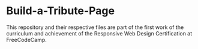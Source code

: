 # Build-a-Tribute-Page
This repository and their respective files are part of the first work of the curriculum and achievement of the Responsive Web Design Certification at FreeCodeCamp.
